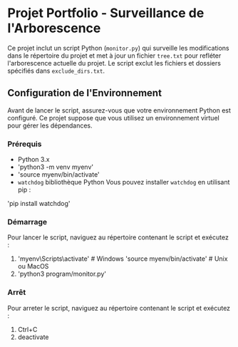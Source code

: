 # Projet Portfolio - Surveillance de l'Arborescence

Ce projet inclut un script Python (`monitor.py`) qui surveille les modifications dans le répertoire du projet et met à jour un fichier `tree.txt` pour refléter l'arborescence actuelle du projet. Le script exclut les fichiers et dossiers spécifiés dans `exclude_dirs.txt`.

## Configuration de l'Environnement

Avant de lancer le script, assurez-vous que votre environnement Python est configuré. Ce projet suppose que vous utilisez un environnement virtuel pour gérer les dépendances.

### Prérequis

- Python 3.x
- 'python3 -m venv myenv'
- 'source myenv/bin/activate'
- `watchdog` bibliothèque Python
Vous pouvez installer `watchdog` en utilisant pip :

'pip install watchdog'

### Démarrage
Pour lancer le script, naviguez au répertoire contenant le script et exécutez :
1. 'myenv\Scripts\activate'     # Windows 
   'source myenv/bin/activate'  # Unix ou MacOS
2. 'python3 program/monitor.py'

### Arrêt 
Pour arreter le script, naviguez au répertoire contenant le script et exécutez :
1. Ctrl+C
2. deactivate